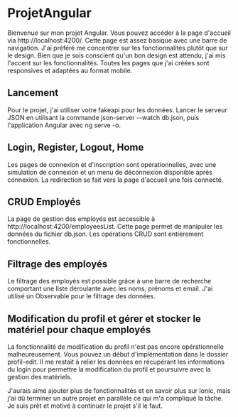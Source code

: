# ProjetAngular

Bienvenue sur mon projet Angular. Vous pouvez accéder à la page d'accueil via http://localhost:4200/. Cette page est assez basique avec une barre de navigation. J'ai préféré me concentrer sur les fonctionnalités plutôt que sur le design. Bien que je sois conscient qu'un bon design est attendu, j'ai mis l'accent sur les fonctionnalités. Toutes les pages que j'ai créées sont responsives et adaptées au format mobile. 

## Lancement

Pour le projet, j'ai utiliser votre fakeapi pour les données. Lancer le serveur JSON en utilisant la commande json-server --watch db.json, puis l'application Angular avec ng serve -o.


## Login, Register, Logout, Home

Les pages de connexion et d'inscription sont opérationnelles, avec une simulation de connexion et un menu de déconnexion disponible après connexion. La redirection se fait vers la page d'accueil une fois connecté.

## CRUD Employés

La page de gestion des employés est accessible à http://localhost:4200/employeesList. Cette page permet de manipuler les données du fichier db.json. Les opérations CRUD sont entièrement fonctionnelles.

## Filtrage des employés 

Le filtrage des employés est possible grâce à une barre de recherche comportant une liste déroulante avec les noms, prénoms et email. J'ai utilisé un Observable pour le filtrage des données.

## Modification du profil et gérer et stocker le matériel pour chaque employés

La fonctionnalité de modification du profil n'est pas encore opérationnelle malheureusement. Vous pouvez un début d'implémentation dans le dossier profil-edit. Il me restait à relier les données en récupérant les informations du login pour permettre la modification du profil et poursuivre avec la gestion des matériels.

J'aurais aimé ajouter plus de fonctionnalités et en savoir plus sur Ionic, mais j'ai dû terminer un autre projet en parallèle ce qui m'a compliqué la tâche. Je suis prêt et motivé à continuer le projet s'il le faut.



